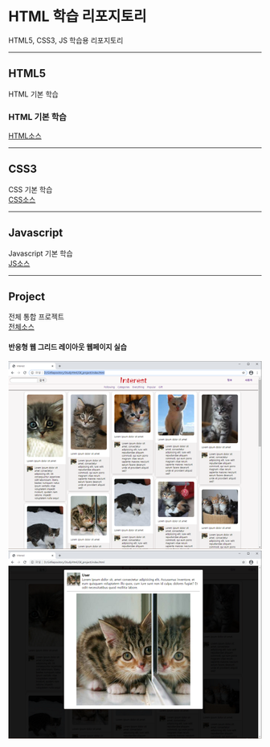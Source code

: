 # HTML 학습 리포지토리
HTML5, CSS3, JS 학습용 리포지토리

------------------------------

## HTML5
HTML 기본 학습

### HTML 기본 학습
[HTML소스](https://github.com/hugoMGSung/StudyHtml/tree/main/01_HTML)

-------------------------------

## CSS3
CSS 기본 학습<br>
[CSS소스](https://github.com/hugoMGSung/StudyHtml/tree/main/02_CSS)

-------------------------------

## Javascript
Javascript 기본 학습<br>
[JS소스](https://github.com/hugoMGSung/StudyHtml/tree/main/03_Javascript)


-------------------------------

## Project
전체 통합 프로젝트<br>
[전체소스](https://github.com/hugoMGSung/StudyHtml/tree/main/04_project)

#### 반응형 웹 그리드 레이아웃 웹페이지 실습
![결과1](/ref_images/result01.png "전체레이아웃")
![결과2](/ref_images/result02.png "팝업레이아웃")

